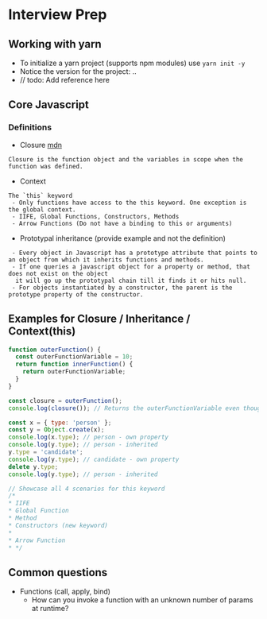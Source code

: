 # Interview Prep

## Working with yarn

 - To initialize a yarn project (supports npm modules) use `yarn init -y`
 - Notice the version for the project: <major>.<minor>.<patch>
 - // todo: Add reference here

## Core Javascript

### Definitions
 - Closure [mdn](https://developer.mozilla.org/en-US/docs/Web/JavaScript/Closures)
```
Closure is the function object and the variables in scope when the function was defined.
```
 - Context
```
The `this` keyword
 - Only functions have access to the this keyword. One exception is the global context.
 - IIFE, Global Functions, Constructors, Methods
 - Arrow Functions (Do not have a binding to this or arguments)
```
 - Prototypal inheritance (provide example and not the definition)
```
 - Every object in Javascript has a prototype attribute that points to an object from which it inherits functions and methods.
 - If one queries a javascript object for a property or method, that does not exist on the object
  it will go up the prototypal chain till it finds it or hits null.
 - For objects instantiated by a constructor, the parent is the prototype property of the constructor.
```

## Examples for Closure / Inheritance / Context(this)

```js
function outerFunction() {
  const outerFunctionVariable = 10;
  return function innerFunction() {
    return outerFunctionVariable;
  }
}

const closure = outerFunction();
console.log(closure()); // Returns the outerFunctionVariable even though it is not declared in the inner function.
```

```js
const x = { type: 'person' };
const y = Object.create(x);
console.log(x.type); // person - own property
console.log(y.type); // person - inherited
y.type = 'candidate';
console.log(y.type); // candidate - own property
delete y.type;
console.log(y.type); // person - inherited
```

```js
// Showcase all 4 scenarios for this keyword
/*
* IIFE
* Global Function
* Method
* Constructors (new keyword)
*
* Arrow Function
* */
```

## Common questions

 - Functions (call, apply, bind)
    - How can you invoke a function with an unknown number of params at runtime?


